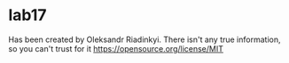 # lab17
Has been created by Oleksandr Riadinkyi. 
There isn't any true information, so you can't trust for it
https://opensource.org/license/MIT
